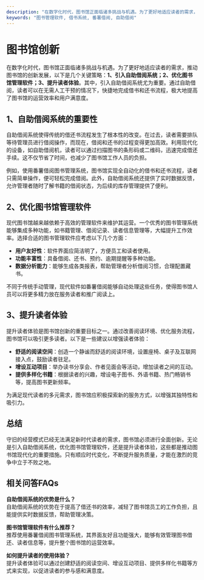 ```yaml
---
description: "在数字化时代，图书馆正面临诸多挑战与机遇。为了更好地适应读者的需求，推动图书馆的创新发展，以下是几个关键策略：**1、引入自助借阅系统；2、优化图书馆管理软件；3、提升读者体验**。其中，引入自助借阅系统尤为重要。通过自助借阅，读者可以在无需人工干预的情况下，快捷地完成借书和还书流程，极大地提高了图书馆的运营效率和用户满意度。"
keywords: "图书管理软件, 借书系统, 番薯借阅, 自助借阅"
---
```

# 图书馆创新

在数字化时代，图书馆正面临诸多挑战与机遇。为了更好地适应读者的需求，推动图书馆的创新发展，以下是几个关键策略：**1、引入自助借阅系统；2、优化图书馆管理软件；3、提升读者体验**。其中，引入自助借阅系统尤为重要。通过自助借阅，读者可以在无需人工干预的情况下，快捷地完成借书和还书流程，极大地提高了图书馆的运营效率和用户满意度。

## 1、自助借阅系统的重要性

自助借阅系统使得传统的借还书流程发生了根本性的改变。在过去，读者需要排队等待管理员进行借阅操作，而现在，借阅和还书的过程变得更加高效。利用现代化的设备，如自助借阅机，读者可以通过扫描图书的条形码或二维码，迅速完成借还手续。这不仅节省了时间，也减少了图书馆工作人员的负担。

例如，使用番薯借阅图书管理系统，图书馆实现全自动化的借书和还书流程，读者只需简单操作，便可轻松完成借阅。此外，自助借阅系统还提供了实时数据反馈，允许管理者随时了解书籍的借阅状态，为后续的库存管理提供了便利。

## 2、优化图书馆管理软件

现代图书馆越来越依赖于高效的管理软件来维护其运营。一个优秀的图书管理系统能够集成多种功能，如书籍管理、借阅记录、读者信息管理等，大幅提升工作效率。选择合适的图书管理软件应考虑以下几个方面：

- **用户友好性**：软件界面应简洁明了，方便员工和读者使用。
- **功能丰富性**：具备借阅、还书、预约、逾期提醒等多种功能。
- **数据分析能力**：能够生成各类报表，帮助管理者分析借阅习惯，合理配置藏书。

不同于传统手动管理，现代软件如番薯借阅能够自动处理这些任务，使得图书馆人员可以将更多精力放在服务读者和推广阅读上。

## 3、提升读者体验

提升读者体验是图书馆创新的重要目标之一。通过改善阅读环境、优化服务流程，图书馆可以吸引更多读者。以下是一些建议以增强读者体验：

- **舒适的阅读空间**：创造一个静谧而舒适的阅读环境，设置座椅、桌子及互联网接入点，鼓励读者驻足。
- **增设互动项目**：举办读书分享会、作者见面会等活动，增加读者之间的互动。
- **提供多样化书籍**：根据读者的兴趣，增设电子图书、外语书籍、热门畅销书等，提高图书更新频率。

为满足现代读者的多元需求，图书馆应积极探索新的服务方式，以增强其独特性和吸引力。

## 总结

守旧的经营模式已经无法满足新时代读者的需求，图书馆必须进行全面创新。无论是引入自助借阅系统，优化图书馆管理软件，还是提升读者体验，这些都是推动图书馆现代化的重要措施。只有顺应时代变化，不断提升服务质量，才能在激烈的竞争中立于不败之地。

## 相关问答FAQs

**自助借阅系统的优势是什么？**  
自助借阅系统的优势在于提高了借还书的效率，减轻了图书馆员工的工作负担，且能提供实时数据反馈，帮助管理决策。

**图书馆管理软件有什么推荐？**  
推荐使用番薯借阅图书管理系统，其界面友好且功能强大，能够有效管理图书借还、读者信息等，提升整个图书馆的运营效率。

**如何提升读者的使用体验？**  
提升读者体验可以通过创建舒适的阅读空间、增设互动项目、提供多样化书籍等方式来实现，以促进读者的参与感和满意度。
